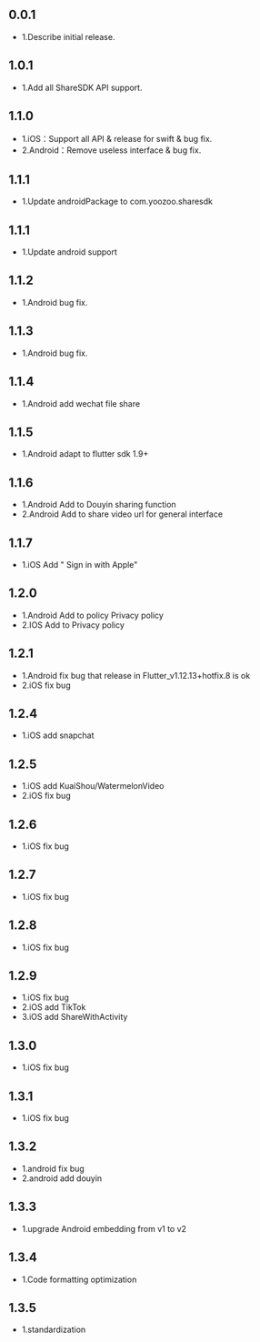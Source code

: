 ## 0.0.1

* 1.Describe initial release.

## 1.0.1

* 1.Add all ShareSDK API support.

## 1.1.0

* 1.iOS：Support all API & release for swift & bug fix.
* 2.Android：Remove useless interface & bug fix.

## 1.1.1

* 1.Update androidPackage to com.yoozoo.sharesdk

## 1.1.1

* 1.Update android support

## 1.1.2

* 1.Android bug fix.

## 1.1.3

* 1.Android bug fix.

## 1.1.4

* 1.Android add wechat file share

## 1.1.5
* 1.Android  adapt to flutter sdk 1.9+

## 1.1.6
* 1.Android Add to Douyin sharing function
* 2.Android Add to share video url for general interface

## 1.1.7
* 1.iOS Add " Sign in with Apple"

## 1.2.0
* 1.Android Add to policy Privacy policy
* 2.IOS Add to Privacy policy

## 1.2.1
* 1.Android fix bug that release in Flutter_v1.12.13+hotfix.8 is ok
* 2.iOS fix bug

## 1.2.4

* 1.iOS add snapchat

## 1.2.5

* 1.iOS add KuaiShou/WatermelonVideo
* 2.iOS fix bug

## 1.2.6
* 1.iOS fix bug

## 1.2.7
* 1.iOS fix  bug

## 1.2.8
* 1.iOS fix  bug

## 1.2.9
* 1.iOS fix  bug
* 2.iOS add TikTok
* 3.iOS add ShareWithActivity

## 1.3.0
* 1.iOS fix  bug

## 1.3.1
* 1.iOS fix  bug

## 1.3.2
* 1.android fix bug
* 2.android add douyin

## 1.3.3
* 1.upgrade Android embedding from v1 to v2

## 1.3.4
* 1.Code formatting optimization

## 1.3.5
* 1.standardization